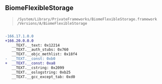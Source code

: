 ## BiomeFlexibleStorage

> `/System/Library/PrivateFrameworks/BiomeFlexibleStorage.framework/Versions/A/BiomeFlexibleStorage`

```diff

-166.17.1.0.0
+166.20.0.0.0
   __TEXT.__text: 0x12214
   __TEXT.__auth_stubs: 0x760
   __TEXT.__objc_methlist: 0x18f4
-  __TEXT.__const: 0xb0
+  __TEXT.__const: 0xa8
   __TEXT.__cstring: 0x2099
   __TEXT.__oslogstring: 0xb25
   __TEXT.__gcc_except_tab: 0xd0

```

